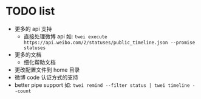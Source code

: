 # TODO list

  - 更多的 api 支持
    - 直接处理微博 api
      如: `twei execute https://api.weibo.com/2/statuses/public_timeline.json --promise statuses`
  - 更多的文档
    - 细化帮助文档
  - 更改配置文件到 home 目录
  - 微博 code 认证方式的支持
  - better pipe support
    如: `twei remind --filter status | twei timeline --count`